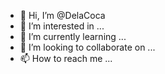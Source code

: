 - 👋 Hi, I’m @DelaCoca
- 👀 I’m interested in ...
- 🌱 I’m currently learning ...
- 💞️ I’m looking to collaborate on ...
- 📫 How to reach me ...

<!---
DelaCoca/DelaCoca is a ✨ special ✨ repository because its `README.md` (this file) appears on your GitHub profile.
You can click the Preview link to take a look at your changes.
--->
